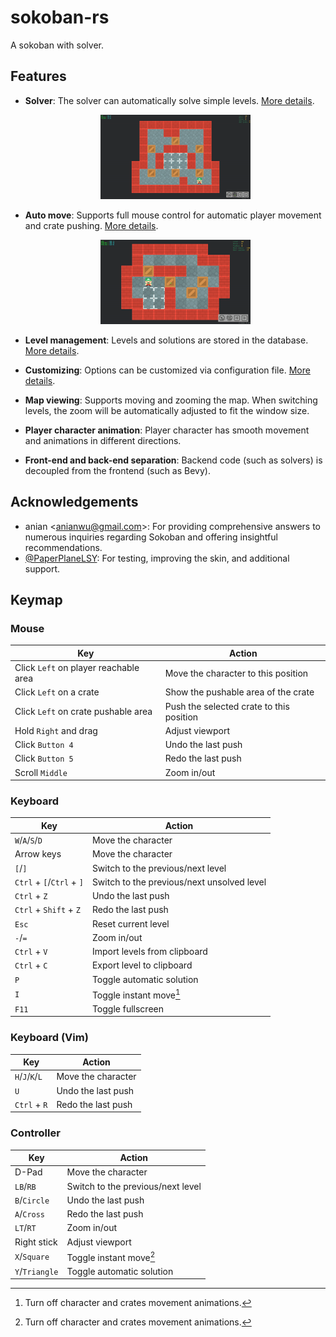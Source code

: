 # sokoban-rs

A sokoban with solver.

## Features

- **Solver**: The solver can automatically solve simple levels. [More details](docs/solver.md).

  <p align="center"><img src="./docs/assets/auto_solve.gif" width=50%></p>

- **Auto move**: Supports full mouse control for automatic player movement and crate pushing. [More details](docs/auto_move.md).

  <p align="center"><img src="./docs/assets/auto_crate_push.gif" width=50%></p>

- **Level management**: Levels and solutions are stored in the database. [More details](docs/level_management.md).
- **Customizing**: Options can be customized via configuration file. [More details](docs/customizing.md).
- **Map viewing**: Supports moving and zooming the map. When switching levels, the zoom will be automatically adjusted to fit the window size.
- **Player character animation**: Player character has smooth movement and animations in different directions.
- **Front-end and back-end separation**: Backend code (such as solvers) is decoupled from the frontend (such as Bevy).

## Acknowledgements

- anian <<anianwu@gmail.com>>: For providing comprehensive answers to numerous inquiries regarding Sokoban and offering insightful recommendations.
- [@PaperPlaneLSY](https://github.com/PaperPlaneLSY): For testing, improving the skin, and additional support.

## Keymap

### Mouse

| Key                                   | Action                                   |
| ------------------------------------- | ---------------------------------------- |
| Click `Left` on player reachable area | Move the character to this position      |
| Click `Left` on a crate               | Show the pushable area of the crate      |
| Click `Left` on crate pushable area   | Push the selected crate to this position |
| Hold `Right` and drag                 | Adjust viewport                          |
| Click `Button 4`                      | Undo the last push                       |
| Click `Button 5`                      | Redo the last push                       |
| Scroll `Middle`                       | Zoom in/out                              |

### Keyboard

| Key                       | Action                                     |
| ------------------------- | ------------------------------------------ |
| `W`/`A`/`S`/`D`           | Move the character                         |
| Arrow keys                | Move the character                         |
| `[`/`]`                   | Switch to the previous/next level          |
| `Ctrl` + `[`/`Ctrl` + `]` | Switch to the previous/next unsolved level |
| `Ctrl` + `Z`              | Undo the last push                         |
| `Ctrl` + `Shift` + `Z`    | Redo the last push                         |
| `Esc`                     | Reset current level                        |
| `-`/`=`                   | Zoom in/out                                |
| `Ctrl` + `V`              | Import levels from clipboard               |
| `Ctrl` + `C`              | Export level to clipboard                  |
| `P`                       | Toggle automatic solution                  |
| `I`                       | Toggle instant move[^1]                    |
| `F11`                     | Toggle fullscreen                          |

### Keyboard (Vim)

| Key             | Action             |
| --------------- | ------------------ |
| `H`/`J`/`K`/`L` | Move the character |
| `U`             | Undo the last push |
| `Ctrl` + `R`    | Redo the last push |

### Controller

| Key            | Action                            |
| -------------- | --------------------------------- |
| D-Pad          | Move the character                |
| `LB`/`RB`      | Switch to the previous/next level |
| `B`/`Circle`   | Undo the last push                |
| `A`/`Cross`    | Redo the last push                |
| `LT`/`RT`      | Zoom in/out                       |
| Right stick    | Adjust viewport                   |
| `X`/`Square`   | Toggle instant move[^1]           |
| `Y`/`Triangle` | Toggle automatic solution         |

[^1]: Turn off character and crates movement animations.
